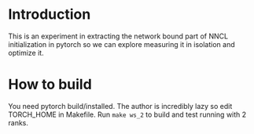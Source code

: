 
# Introduction

This is an experiment in extracting the network bound part of NNCL initialization in pytorch so we can explore
measuring it in isolation and optimize it.

# How to build

You need pytorch build/installed.
The author is incredibly lazy so edit TORCH_HOME in Makefile.
Run `make ws_2` to build and test running with 2 ranks.
